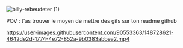 ![billy-rebeudeter (1)](https://user-images.githubusercontent.com/90553363/147875363-432905b0-828c-4498-9499-e0f82610dbef.gif)

POV : t'as trouver le moyen de mettre des gifs sur ton readme github


https://user-images.githubusercontent.com/90553363/148728621-4642de2d-1774-4e72-852a-9b0383abbea2.mp4

